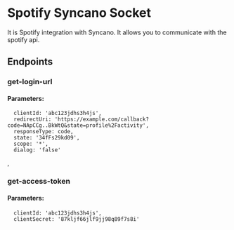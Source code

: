 # Spotify Syncano Socket

It is Spotify integration with Syncano. It allows you to communicate with the spotify api.

## Endpoints

### get-login-url

#### Parameters:

      clientId: 'abc123jdhs3h4js',
      redirectUri: 'https://example.com/callback?code=NApCCg..BkWtQ&state=profile%2Factivity',
      responseType: code,
      state: '34fFs29kd09',
      scope: '*',
      dialog: 'false'

,
### get-access-token

#### Parameters:

      clientId: 'abc123jdhs3h4js',
      clientSecret: '87kljf66jlf9jj98q89f7s8i'

